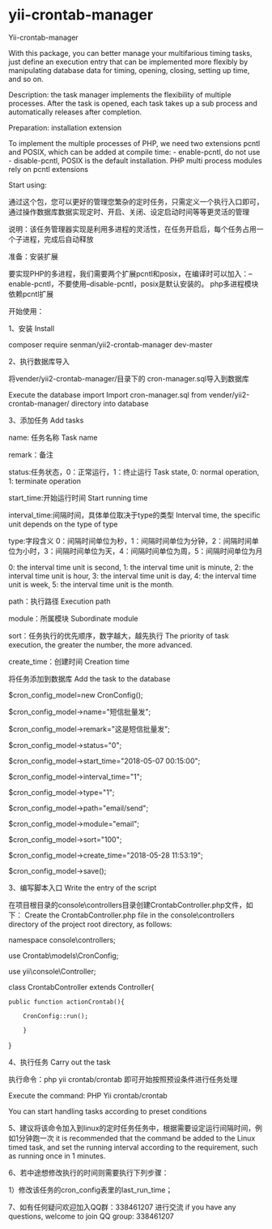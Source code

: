 # yii-crontab-manager

Yii-crontab-manager

With this package, you can better manage your multifarious timing tasks, just define an execution entry that can be implemented more flexibly by manipulating database data for timing, opening, closing, setting up time, and so on.



Description: the task manager implements the flexibility of multiple processes. After the task is opened, each task takes up a sub process and automatically releases after completion.



Preparation: installation extension



To implement the multiple processes of PHP, we need two extensions pcntl and POSIX, which can be added at compile time: - enable-pcntl, do not use - disable-pcntl, POSIX is the default installation. PHP multi process modules rely on pcntl extensions



Start using:


通过这个包，您可以更好的管理您繁杂的定时任务，只需定义一个执行入口即可，通过操作数据库数据实现定时、开启、关闭、设定启动时间等等更灵活的管理


说明：该任务管理器实现是利用多进程的灵活性，在任务开启后，每个任务占用一个子进程，完成后自动释放

准备：安装扩展

要实现PHP的多进程，我们需要两个扩展pcntl和posix，在编译时可以加入：–enable-pcntl，不要使用–disable-pcntl，posix是默认安装的。
php多进程模块依赖pcntl扩展

开始使用：



 
1、安装 Install

 composer require senman/yii2-crontab-manager dev-master
 
 
 
2、执行数据库导入


将vender/yii2-crontab-manager/目录下的  cron-manager.sql导入到数据库
 
 
 
Execute the database import
Import cron-manager.sql from vender/yii2-crontab-manager/ directory into database
 
 
 
 
3、添加任务 Add tasks



 name:   任务名称 Task name
 
 remark：备注
 
 status:任务状态，0：正常运行，1：终止运行  Task state, 0: normal operation, 1: terminate operation
 
 start_time:开始运行时间 Start running time
 
 interval_time:间隔时间，具体单位取决于type的类型 Interval time, the specific unit depends on the type of type
 
 type:字段含义  0：间隔时间单位为秒，1：间隔时间单位为分钟，2：间隔时间单位为小时，3：间隔时间单位为天，4：间隔时间单位为周，5：间隔时间单位为月
 
 0: the interval time unit is second, 1: the interval time unit is minute, 2: the interval time unit is hour, 3: the interval time unit is day, 4: the interval time unit is week, 5: the interval time unit is the month.
 
 path：执行路径  Execution path
 
 module：所属模块 Subordinate module
 
 sort：任务执行的优先顺序，数字越大，越先执行 The priority of task execution, the greater the number, the more advanced.
 
 create_time：创建时间  Creation time
 
将任务添加到数据库 Add the task to the database

   $cron_config_model=new CronConfig();
   
   $cron_config_model->name="短信批量发";
   
   $cron_config_model->remark="这是短信批量发";
   
   $cron_config_model->status="0";
   
   $cron_config_model->start_time="2018-05-07 00:15:00";
   
   $cron_config_model->interval_time="1";
   
   $cron_config_model->type="1";
   
   $cron_config_model->path="email/send";
   
   $cron_config_model->module="email";
   
   $cron_config_model->sort="100";
   
   $cron_config_model->create_time="2018-05-28 11:53:19";
   
   $cron_config_model->save();
 
3、编写脚本入口 Write the entry of the script

在项目根目录的console\controllers目录创建CrontabController.php文件，如下：
Create the CrontabController.php file in the console\controllers directory of the project root directory, as follows:

namespace console\controllers;

use Crontab\models\CronConfig;

use yii\console\Controller;

class CrontabController extends Controller{

    public function actionCrontab(){
    
        CronConfig::run();
        
        }
   } 
 
 
4、执行任务 Carry out the task

   执行命令：php yii crontab/crontab
   即可开始按照预设条件进行任务处理
   
   Execute the command: PHP Yii crontab/crontab

You can start handling tasks according to preset conditions
   
5、建议将该命令加入到linux的定时任务任务中，根据需要设定运行间隔时间，例如1分钟跑一次
it is recommended that the command be added to the Linux timed task, and set the running interval according to the requirement, such as running once in 1 minutes.


6、若中途想修改执行的时间则需要执行下列步骤：

1）修改该任务的cron_config表里的last_run_time；

7、如有任何疑问欢迎加入QQ群：338461207 进行交流
if you have any questions, welcome to join QQ group: 338461207





    
   
   
   
    
